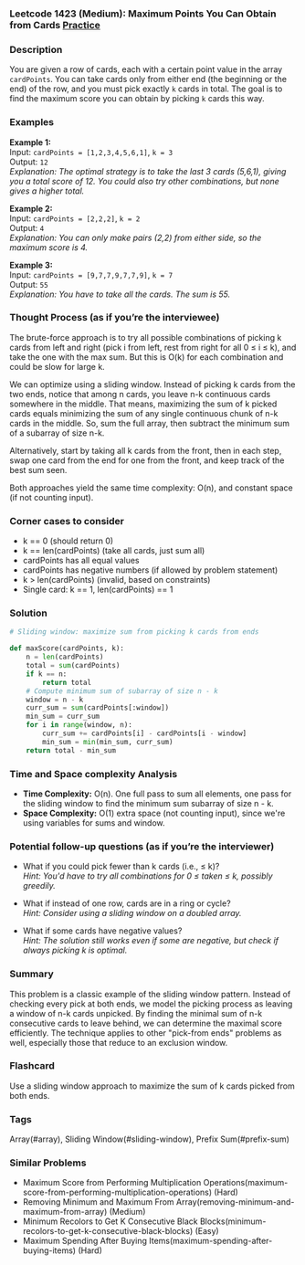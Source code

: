 ### Leetcode 1423 (Medium): Maximum Points You Can Obtain from Cards [Practice](https://leetcode.com/problems/maximum-points-you-can-obtain-from-cards)

### Description  
You are given a row of cards, each with a certain point value in the array `cardPoints`. You can take cards only from either end (the beginning or the end) of the row, and you must pick exactly `k` cards in total. The goal is to find the maximum score you can obtain by picking `k` cards this way.

### Examples  

**Example 1:**  
Input: `cardPoints = [1,2,3,4,5,6,1]`, `k = 3`  
Output: `12`  
*Explanation: The optimal strategy is to take the last 3 cards (5,6,1), giving you a total score of 12. You could also try other combinations, but none gives a higher total.*

**Example 2:**  
Input: `cardPoints = [2,2,2]`, `k = 2`  
Output: `4`  
*Explanation: You can only make pairs (2,2) from either side, so the maximum score is 4.*

**Example 3:**  
Input: `cardPoints = [9,7,7,9,7,7,9]`, `k = 7`  
Output: `55`  
*Explanation: You have to take all the cards. The sum is 55.*

### Thought Process (as if you’re the interviewee)  
The brute-force approach is to try all possible combinations of picking k cards from left and right (pick i from left, rest from right for all 0 ≤ i ≤ k), and take the one with the max sum. But this is O(k) for each combination and could be slow for large k.

We can optimize using a sliding window. Instead of picking k cards from the two ends, notice that among n cards, you leave n-k continuous cards somewhere in the middle. That means, maximizing the sum of k picked cards equals minimizing the sum of any single continuous chunk of n-k cards in the middle. So, sum the full array, then subtract the minimum sum of a subarray of size n-k.

Alternatively, start by taking all k cards from the front, then in each step, swap one card from the end for one from the front, and keep track of the best sum seen.

Both approaches yield the same time complexity: O(n), and constant space (if not counting input).

### Corner cases to consider  
- k == 0 (should return 0)  
- k == len(cardPoints) (take all cards, just sum all)  
- cardPoints has all equal values  
- cardPoints has negative numbers (if allowed by problem statement)  
- k > len(cardPoints) (invalid, based on constraints)  
- Single card: k == 1, len(cardPoints) == 1

### Solution

```python
# Sliding window: maximize sum from picking k cards from ends

def maxScore(cardPoints, k):
    n = len(cardPoints)
    total = sum(cardPoints)
    if k == n:
        return total
    # Compute minimum sum of subarray of size n - k
    window = n - k
    curr_sum = sum(cardPoints[:window])
    min_sum = curr_sum
    for i in range(window, n):
        curr_sum += cardPoints[i] - cardPoints[i - window]
        min_sum = min(min_sum, curr_sum)
    return total - min_sum
```

### Time and Space complexity Analysis  
- **Time Complexity:** O(n). One full pass to sum all elements, one pass for the sliding window to find the minimum sum subarray of size n - k.
- **Space Complexity:** O(1) extra space (not counting input), since we're using variables for sums and window.


### Potential follow-up questions (as if you’re the interviewer)  

- What if you could pick fewer than k cards (i.e., ≤ k)?  
  *Hint: You'd have to try all combinations for 0 ≤ taken ≤ k, possibly greedily.*

- What if instead of one row, cards are in a ring or cycle?  
  *Hint: Consider using a sliding window on a doubled array.*

- What if some cards have negative values?  
  *Hint: The solution still works even if some are negative, but check if always picking k is optimal.*

### Summary
This problem is a classic example of the sliding window pattern. Instead of checking every pick at both ends, we model the picking process as leaving a window of n-k cards unpicked. By finding the minimal sum of n-k consecutive cards to leave behind, we can determine the maximal score efficiently. The technique applies to other "pick-from ends" problems as well, especially those that reduce to an exclusion window.


### Flashcard
Use a sliding window approach to maximize the sum of k cards picked from both ends.

### Tags
Array(#array), Sliding Window(#sliding-window), Prefix Sum(#prefix-sum)

### Similar Problems
- Maximum Score from Performing Multiplication Operations(maximum-score-from-performing-multiplication-operations) (Hard)
- Removing Minimum and Maximum From Array(removing-minimum-and-maximum-from-array) (Medium)
- Minimum Recolors to Get K Consecutive Black Blocks(minimum-recolors-to-get-k-consecutive-black-blocks) (Easy)
- Maximum Spending After Buying Items(maximum-spending-after-buying-items) (Hard)